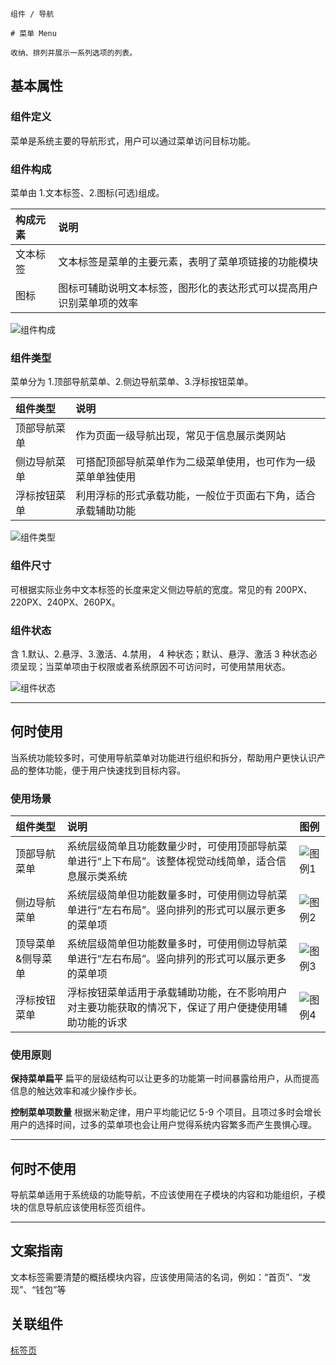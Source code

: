 `````
组件 / 导航

# 菜单 Menu

收纳、排列并展示一系列选项的列表。
`````

## 基本属性

### 组件定义

菜单是系统主要的导航形式，用户可以通过菜单访问目标功能。

### 组件构成

菜单由 1.文本标签、2.图标(可选)组成。

| 构成元素 | 说明 |
| :---- | :---- |
| 文本标签 | 文本标签是菜单的主要元素，表明了菜单项链接的功能模块 |
| 图标 | 图标可辅助说明文本标签，图形化的表达形式可以提高用户识别菜单项的效率 |

![组件构成](https://p1-arco.byteimg.com/tos-cn-i-uwbnlip3yd/b07890ee2f3965fe30daf69b8d61f67e.png~tplv-uwbnlip3yd-png.png)

### 组件类型

菜单分为 1.顶部导航菜单、2.侧边导航菜单、3.浮标按钮菜单。

| 组件类型     | 说明                                                         |
| :----------- | :----------------------------------------------------------- |
| 顶部导航菜单 | 作为页面一级导航出现，常见于信息展示类网站                   |
| 侧边导航菜单 | 可搭配顶部导航菜单作为二级菜单使用，也可作为一级菜单单独使用 |
| 浮标按钮菜单 | 利用浮标的形式承载功能，一般位于页面右下角，适合承载辅助功能 |

![组件类型](https://p1-arco.byteimg.com/tos-cn-i-uwbnlip3yd/2d489e5eebdb656248ca5bfe3215924c.png~tplv-uwbnlip3yd-png.png)

### 组件尺寸

可根据实际业务中文本标签的长度来定义侧边导航的宽度。常见的有 200PX、220PX、240PX、260PX。

### 组件状态

含 1.默认、2.悬浮、3.激活、4.禁用， 4 种状态；默认、悬浮、激活 3 种状态必须呈现；当菜单项由于权限或者系统原因不可访问时，可使用禁用状态。

![组件状态](https://p1-arco.byteimg.com/tos-cn-i-uwbnlip3yd/5854cd228febcac2ac6ec2cf6199a65b.png~tplv-uwbnlip3yd-png.png)

---

## 何时使用

当系统功能较多时，可使用导航菜单对功能进行组织和拆分，帮助用户更快认识产品的整体功能，便于用户快速找到目标内容。

### 使用场景

| 组件类型          | 说明                                                                                                 | 图例                                                                                                                  |
| :---------------- | :--------------------------------------------------------------------------------------------------- | :-------------------------------------------------------------------------------------------------------------------- |
| 顶部导航菜单      | 系统层级简单且功能数量少时，可使用顶部导航菜单进行“上下布局”。该整体视觉动线简单，适合信息展示类系统 | ![图例1](https://p1-arco.byteimg.com/tos-cn-i-uwbnlip3yd/d535ca3bcfe8239c0a911176231f21c5.png~tplv-uwbnlip3yd-png.png) |
| 侧边导航菜单      | 系统层级简单但功能数量多时，可使用侧边导航菜单进行“左右布局”。竖向排列的形式可以展示更多的菜单项     | ![图例2](https://p1-arco.byteimg.com/tos-cn-i-uwbnlip3yd/7ba838c5d8302c6e4ca9e1c5e69972bb.png~tplv-uwbnlip3yd-png.png) |
| 顶导菜单&侧导菜单 | 系统层级简单但功能数量多时，可使用侧边导航菜单进行“左右布局”。竖向排列的形式可以展示更多的菜单项     | ![图例3](https://p1-arco.byteimg.com/tos-cn-i-uwbnlip3yd/25298e65510c5f7dfd32f8668f063341.png~tplv-uwbnlip3yd-png.png) |
| 浮标按钮菜单      | 浮标按钮菜单适用于承载辅助功能，在不影响用户对主要功能获取的情况下，保证了用户便捷使用辅助功能的诉求 | ![图例4](https://p1-arco.byteimg.com/tos-cn-i-uwbnlip3yd/279522b449c57107fb7cf506747643f3.png~tplv-uwbnlip3yd-png.png) |

### 使用原则

**保持菜单扁平**
扁平的层级结构可以让更多的功能第一时间暴露给用户，从而提高信息的触达效率和减少操作步长。

**控制菜单项数量**
根据米勒定律，用户平均能记忆 5-9 个项目。且项过多时会增长用户的选择时间，过多的菜单项也会让用户觉得系统内容繁多而产生畏惧心理。

---

## 何时不使用

导航菜单适用于系统级的功能导航，不应该使用在子模块的内容和功能组织，子模块的信息导航应该使用标签页组件。

---

## 文案指南

文本标签需要清楚的概括模块内容，应该使用简洁的名词，例如：“首页”、“发现”、“钱包”等

## 关联组件

[标签页](/react/components/tabs)
